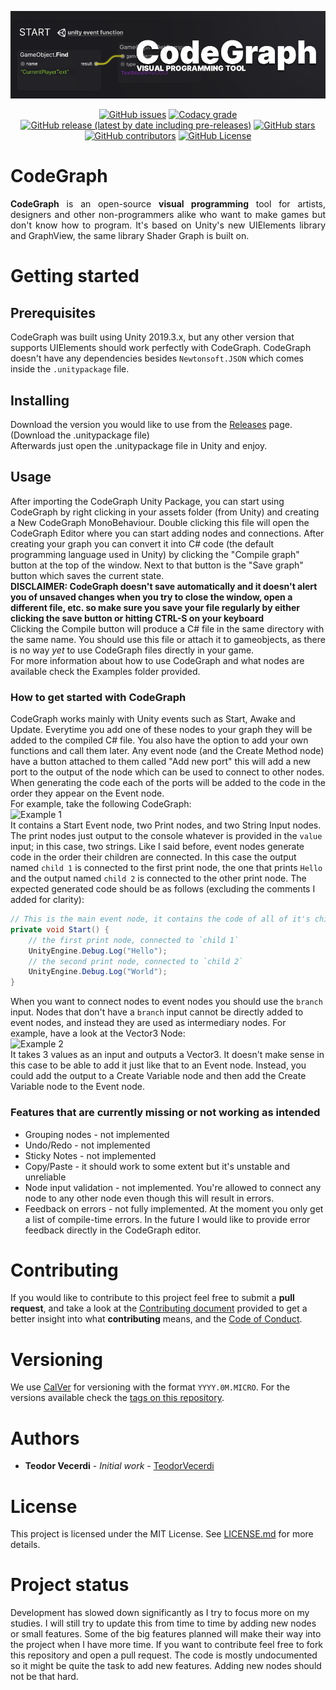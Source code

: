<p align="center">
<img alt="CodeGraph Banner" src="img/readme_banner.jpg" width=920>  
</p>
<p align="center">
<a href="https://github.com/TeodorVecerdi/CodeGraph/issues"><img alt="GitHub issues" src="https://img.shields.io/github/issues-raw/TeodorVecerdi/CodeGraph?color=e62c0b&label=issues"></a> <a href="https://www.codacy.com/manual/TeodorVecerdi/CodeGraph?utm_source=github.com&amp;utm_medium=referral&amp;utm_content=TeodorVecerdi/CodeGraph&amp;utm_campaign=Badge_Grade"><img alt="Codacy grade" src="https://img.shields.io/codacy/grade/4521530989444f0a8e00755a2faabb1e"></a> <a href="https://github.com/TeodorVecerdi/CodeGraph/releases/latest"><img alt="GitHub release (latest by date including pre-releases)" src="https://img.shields.io/github/v/release/TeodorVecerdi/CodeGraph?include_prereleases&label=release"></a> <a href="https://github.com/TeodorVecerdi/CodeGraph/stargazers"><img alt="GitHub stars" src="https://img.shields.io/github/stars/TeodorVecerdi/CodeGraph?color=FFD700"></a> <a href="https://github.com/TeodorVecerdi/CodeGraph/graphs/contributors"><img alt="GitHub contributors" src="https://img.shields.io/github/contributors-anon/TeodorVecerdi/CodeGraph?color=009a00"></a> <a href="https://github.com/TeodorVecerdi/CodeGraph/blob/master/LICENSE"><img alt="GitHub License" src="https://img.shields.io/github/license/TeodorVecerdi/CodeGraph"></a>
</p>

# CodeGraph

<p align="justify">
  <b>CodeGraph</b> is an open-source <b>visual programming</b> tool for artists, designers and other non-programmers alike who want to make games but don't know how to program. It's based on Unity's new UIElements library and GraphView, the same library Shader Graph is built on.
</p>

# Getting started
## Prerequisites
CodeGraph was built using Unity 2019.3.x, but any other version that supports UIElements should work perfectly with CodeGraph. CodeGraph doesn't have any dependencies besides `Newtonsoft.JSON` which comes inside the `.unitypackage` file.

## Installing
Download the version you would like to use from the [Releases](https://github.com/TeodorVecerdi/CodeGraph/releases) page. (Download the .unitypackage file)  
Afterwards just open the .unitypackage file in Unity and enjoy.

## Usage
After importing the CodeGraph Unity Package, you can start using CodeGraph by right clicking in your assets folder (from Unity) and creating a New CodeGraph MonoBehaviour. Double clicking this file will open the CodeGraph Editor where you can start adding nodes and connections. After creating your graph you can convert it into C# code (the default programming language used in Unity) by clicking the "Compile graph" button at the top of the window. Next to that button is the "Save graph" button which saves the current state.  
**DISCLAIMER: CodeGraph doesn't save automatically and it doesn't alert you of unsaved changes when you try to close the window, open a different file, etc. so make sure you save your file regularly by either clicking the save button or hitting CTRL-S on your keyboard**  
Clicking the Compile button will produce a C# file in the same directory with the same name. You should use this file or attach it to gameobjects, as there is no way *yet* to use CodeGraph files directly in your game.  
For more information about how to use CodeGraph and what nodes are available check the Examples folder provided.

### How to get started with CodeGraph
CodeGraph works mainly with Unity events such as Start, Awake and Update. Everytime you add one of these nodes to your graph they will be added to the compiled C# file. You also have the option to add your own functions and call them later. Any event node (and the Create Method node) have a button attached to them called "Add new port" this will add a new port to the output of the node which can be used to connect to other nodes. When generating the code each of the ports will be added to the code in the order they appear on the Event node.  
For example, take the following CodeGraph:  
![Example 1](img/readme_example1.jpg)  
It contains a Start Event node, two Print nodes, and two String Input nodes.
The print nodes just output to the console whatever is provided in the `value` input; in this case, two strings. Like I said before, event nodes generate code in the order their children are connected. In this case the output named `child 1` is connected to the first print node, the one that prints `Hello` and the output named `child 2` is connected to the other print node. The expected generated code should be as follows (excluding the comments I added for clarity):
```c#
// This is the main event node, it contains the code of all of it's children
private void Start() { 
    // the first print node, connected to `child 1`
    UnityEngine.Debug.Log("Hello");
    // the second print node, connected to `child 2`
    UnityEngine.Debug.Log("World");
}
```
When you want to connect nodes to event nodes you should use the `branch` input. Nodes that don't have a `branch` input cannot be directly added to event nodes, and instead they are used as intermediary nodes. For example, have a look at the Vector3 Node:  
![Example 2](img/readme_example2.jpg)  
It takes 3 values as an input and outputs a Vector3. It doesn't make sense in this case to be able to add it just like that to an Event node. Instead, you could add the output to a Create Variable node and then add the Create Variable node to the Event node.

### Features that are currently missing or not working as intended
- Grouping nodes - not implemented
- Undo/Redo - not implemented
- Sticky Notes - not implemented
- Copy/Paste - it should work to some extent but it's unstable and unreliable
- Node input validation - not implemented. You're allowed to connect any node to any other node even though this will result in errors.
- Feedback on errors - not fully implemented. At the moment you only get a list of compile-time errors. In the future I would like to provide error feedback directly in the CodeGraph editor.

# Contributing
If you would like to contribute to this project feel free to submit a **pull request**, and take a look at the 
[Contributing document](https://github.com/TeodorVecerdi/CodeGraph/blob/master/CONTRIBUTING.md "CONTRIBUTING.md") provided to get a better insight into what **contributing** means, and the [Code of Conduct](https://github.com/TeodorVecerdi/CodeGraph/blob/master/CODE_OF_CONDUCT.md).

# Versioning
We use [CalVer](https://calver.org/) for versioning with the format `YYYY.0M.MICRO`. For the versions available check the [tags on this repository](https://github.com/TeodorVecerdi/CodeGraph/tags).

# Authors
* **Teodor Vecerdi** - *Initial work* - [TeodorVecerdi](https://github.com/TeodorVecerdi)

# License
This project is licensed under the MIT License. See [LICENSE.md](https://github.com/TeodorVecerdi/CodeGraph/blob/master/LICENSE.md) for more details.

# Project status
Development has slowed down significantly as I try to focus more on my studies. I will still try to update this from time to time by adding new nodes or small features. Some of the big features planned will make their way into the project when I have more time. If you want to contribute feel free to fork this repository and open a pull request. The code is mostly undocumented so it might be quite the task to add new features. Adding new nodes should not be that hard. 
